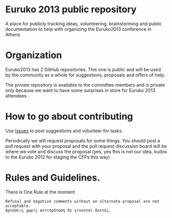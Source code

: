 Euruko 2013 public repository
=======

A place for publicly tracking ideas, volunteering, brainstorming and public documentation to help with organizing the Euruko2013 conference in Athens

Organization
========

Euruko2013 has 2 GitHub repositories. This one is public and will be used by the community as a whole for suggestions, proposals and offers of help.

The private repository is available to the committee members and is private only because we want to have some surprises in store for Euruko 2013 attendees.

How to go about contributing
========

Use [Issues](https://github.com/euruko2013/general/issues) to post suggestions and volunteer for tasks.

Periodically we will request proposals for some things. You should post a pull request with your proposal and the pull request discussion board will be where we vote and discuss the proposal (yes, yes this is not our idea, kudos to the Euruko 2012 for staging the CFPs this way)

Rules and Guidelines.
========

There is One Rule at the moment

    Refusal and negative comments without an alternate proposal are not acceptable. 
    Αρνήσεις χωρίς αντιπρόταση δε γίνονται δεκτές.
